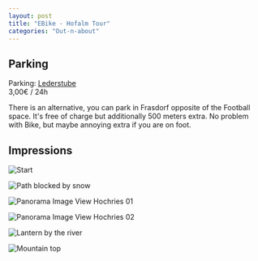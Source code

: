 ```yaml
---
layout: post
title: "EBike - Hofalm Tour"
categories: "Out-n-about"
---
```


## Parking

Parking: [Lederstube](https://maps.app.goo.gl/N93u45bo6jJPJMyC7)  
3,00€ / 24h

There is an alternative, you can park in Frasdorf opposite of the Football space. It's free of charge but additionally 500 meters extra. No problem with Bike, but maybe annoying extra if you are on foot.

## Impressions

![Start](/assets/pix/2024_EBike_Hofalm-Start.JPG)

![Path blocked by snow](/assets/pix/2024_EBike_Hofalm-Snow.JPG)

![Panorama Image View Hochries 01](/assets/pix/2024_EBike_Hofalm-Pano01.JPG)

![Panorama Image View Hochries 02](/assets/pix/2024_EBike_Hofalm-Pano02.JPG)

![Lantern by the river](/assets/pix/2024_EBike_Hofalm-Lantern.JPG)

![Mountain top](/assets/pix/2024_EBike_Hofalm-Mountain.JPG)
